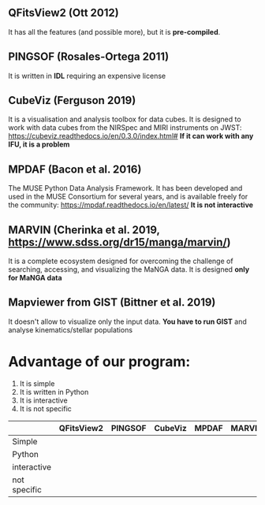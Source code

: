 ## QFitsView2 (Ott 2012)

It has all the features (and possible more), but it is **pre-compiled**.

## PINGSOF (Rosales-Ortega 2011)

It is written in **IDL** requiring an expensive license

## CubeViz (Ferguson 2019)

It is a visualisation and analysis toolbox for data cubes. It is designed to work with data cubes from the NIRSpec and MIRI instruments on JWST: https://cubeviz.readthedocs.io/en/0.3.0/index.html#
**If it can work with any IFU, it is a problem**

## MPDAF (Bacon et al. 2016)

The MUSE Python Data Analysis Framework. It has been developed and used in the MUSE Consortium for several years, and is available freely for the community: https://mpdaf.readthedocs.io/en/latest/
**It is not interactive**

## MARVIN (Cherinka et al. 2019, https://www.sdss.org/dr15/manga/marvin/)

It is a complete ecosystem designed for overcoming the challenge of searching, accessing, and visualizing the MaNGA data.  It is designed **only for MaNGA data**

## Mapviewer  from GIST (Bittner et al. 2019)

It doesn't allow to visualize only the input data. **You have to run GIST** and analyse kinematics/stellar populations



# Advantage of our program:

1. It is simple
2. It is written in Python 
3. It is interactive 
4. It is not specific 



|              | QFitsView2 | PINGSOF |  CubeViz |  MPDAF | MARVIN  | Mapviewer |
|--------------|:----------:|--------:|----------|:------:|--------:|----------:|
| Simple       |            |         |          |        |         |           |
| Python       |            |         |          |        |         |           |
| interactive  |            |         |          |        |         |           |
| not specific |            |         |          |        |         |           |



